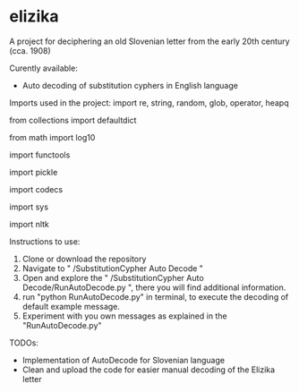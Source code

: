 # elizika
A project for deciphering an old Slovenian letter from the early 20th century (cca. 1908)

Curently available:
  - Auto decoding of substitution cyphers in English language


Imports used in the project:
  import re, string, random, glob, operator, heapq
  
  from collections import defaultdict
  
  from math import log10
  
  import functools
  
  import pickle
  
  import codecs
  
  import sys
  
  import nltk
  


Instructions to use:
  1. Clone or download the repository
  2. Navigate to " /SubstitutionCypher Auto Decode "
  3. Open and explore the " /SubstitutionCypher Auto Decode/RunAutoDecode.py ", there you
     will find additional information.
  4. run "python RunAutoDecode.py" in terminal, to execute the decoding of default
     example message.
  5. Experiment with you own messages as explained in the "RunAutoDecode.py"
  
  
TODOs:
  - Implementation of AutoDecode for Slovenian language
  - Clean and upload the code for easier manual decoding of the Elizika letter

